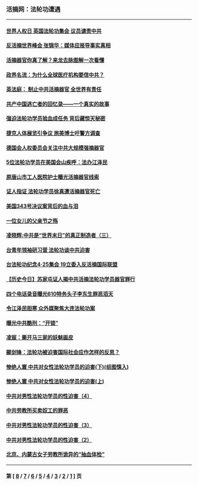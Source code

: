 ### 活摘网：法轮功遭遇
---
#### [世界人权日 英国法轮功集会 议员谴责中共](../../pages/nf5881/n13431763.md?06020430) 
#### [反活摘世界峰会 张锦华：媒体应报导事实真相](../../pages/nf5881/n13278502.md?06020430) 
#### [活摘器官你真了解？来龙去脉图解一次看懂](../../pages/nf5881/n13013820.md?06020430) 
#### [政界名流：为什么全球医疗机构要信中共？](../../pages/nf5881/n11945479.md?06020430) 
#### [英法庭： 制止中共活摘器官 全世界有责任](../../pages/nf5881/n11330691.md?06020430) 
#### [共产中国逃亡者的回忆录——一个真实的故事](../../pages/nf5881/n10918649.md?06020430) 
#### [强迫法轮功学员验血成任务 背后藏惊天秘密](../../pages/nf5881/n4252384.md?06020430) 
#### [捷克人体展览引争议 旅美博士吁警方调查](../../pages/nf5881/n9429187.md?06020430) 
#### [德国会人权委员会关注中共大规模强摘器官](../../pages/nf5881/n8418950.md?06020430) 
#### [5位法轮功学员在美国会山疾呼：法办江泽民](../../pages/nf5881/n8101519.md?06020430) 
#### [原唐山市工人医院护士曝光活摘器官线索](../../pages/nf5881/n8076384.md?06020430) 
#### [证人指证 法轮功学员徐真遭活摘器官死亡](../../pages/nf5881/n8042467.md?06020430) 
#### [美国343号决议案背后的血与泪](../../pages/nf5881/n8020684.md?06020430) 
#### [一位女儿的父亲节之殇](../../pages/nf5881/n8014122.md?06020430) 
#### [凌晓辉:中共是“世界末日”的真正制造者（三）](../../pages/nf5881/n4210333.md?06020430) 
#### [台青年领袖研习营 法轮功谈中共迫害](../../pages/nf5881/n4141857.md?06020430) 
#### [台法轮功纪念4‧25集会 19立委入反活摘国际联盟](../../pages/nf5881/n4141821.md?06020430) 
#### [【历史今日】苏家屯证人揭中共活摘法轮功学员器官罪行](../../pages/nf5881/n4135912.md?06020430) 
#### [四个电话录音曝光610特务头子李东生罪恶滔天](../../pages/nf5881/n4040060.md?06020430) 
#### [令江泽民胆寒 众外媒聚焦大连法轮功案](../../pages/nf5881/n3932671.md?06020430) 
#### [曝光中共酷刑：“开锁”](../../pages/nf5881/n3889373.md?06020430) 
#### [凌宸：撕开马三家的妖魅画皮](../../pages/nf5881/n3849369.md?06020430) 
#### [郦剑锋：法轮功被迫害国际社会应作怎样的反思？](../../pages/nf5881/n3824560.md?06020430) 
#### [惨绝人寰 中共对女性法轮功学员的迫害(下)(组图慎入)](../../pages/nf5881/n3816285.md?06020430) 
#### [惨绝人寰 中共对女性法轮功学员的迫害(上)](../../pages/nf5881/n3815374.md?06020430) 
#### [中共对男性法轮功学员的性迫害（4）](../../pages/nf5881/n3769144.md?06020430) 
#### [中共劳教所买卖奴工的罪恶](../../pages/nf5881/n3769378.md?06020430) 
#### [中共对男性法轮功学员的性迫害（3）](../../pages/nf5881/n3768231.md?06020430) 
#### [中共对男性法轮功学员的性迫害（2）](../../pages/nf5881/n3767211.md?06020430) 
#### [北京、内蒙古女子劳教所诡异的“抽血体检”](../../pages/nf5881/n3753158.md?06020430) 

---
#### 第 [ [8](./8.md?06020430) / [7](./7.md?06020430) / [6](./6.md?06020430) / [5](./5.md?06020430) / [4](./4.md?06020430) / [3](./3.md?06020430) / [2](./2.md?06020430) / [1](./1.md?06020430) ] 页
